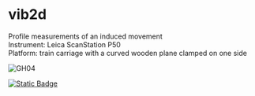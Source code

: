 # vib2d
Profile measurements of an induced movement <br />
Instrument: Leica ScanStation P50 <br />
Platform: train carriage with a curved wooden plane clamped on one side<br />

![GH04](https://github.com/user-attachments/assets/afba0595-fae2-43d4-9f83-b3764284a505)



<!--- [![DOI](https://zenodo.org/badge/932272098.svg)](https://doi.org/10.5281/zenodo.14871444) -->
[![Static Badge](https://img.shields.io/badge/10.1109%2FOJIM.2024.3449936-red?style=flat&logo=doi&logoColor=white&labelColor=black)](https://doi.org/10.1109/OJIM.2024.3449936)




